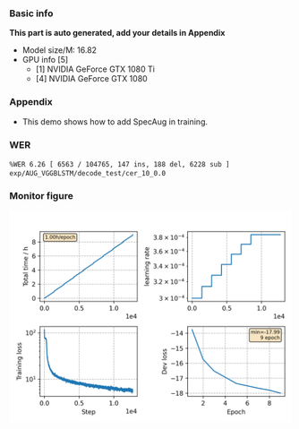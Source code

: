 ### Basic info

**This part is auto generated, add your details in Appendix**

* Model size/M: 16.82
* GPU info \[5\]
  * \[1\] NVIDIA GeForce GTX 1080 Ti
  * \[4\] NVIDIA GeForce GTX 1080

### Appendix

* This demo shows how to add SpecAug in training.

### WER
```
%WER 6.26 [ 6563 / 104765, 147 ins, 188 del, 6228 sub ] exp/AUG_VGGBLSTM/decode_test/cer_10_0.0
```

### Monitor figure
![monitor](./monitor.png)
